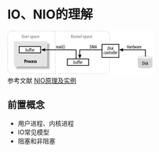 # IO、NIO的理解
![管道模型](../assert/管道模型.png)  
参考文献 [NIO原理及实例](https://juejin.im/post/5c21ed1bf265da61171cc11b)
## 前置概念 
+ 用户进程、内核进程  
+ IO常见模型
+ 阻塞和非阻塞

